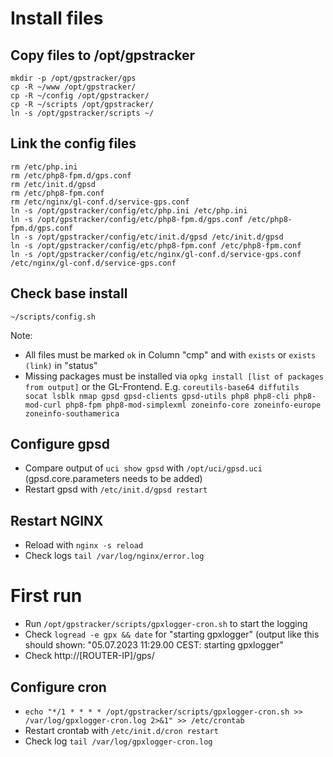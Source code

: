 # Install files

## Copy files to /opt/gpstracker
```
mkdir -p /opt/gpstracker/gps
cp -R ~/www /opt/gpstracker/
cp -R ~/config /opt/gpstracker/
cp -R ~/scripts /opt/gpstracker/
ln -s /opt/gpstracker/scripts ~/
```

## Link the config files
```
rm /etc/php.ini
rm /etc/php8-fpm.d/gps.conf
rm /etc/init.d/gpsd
rm /etc/php8-fpm.conf
rm /etc/nginx/gl-conf.d/service-gps.conf
ln -s /opt/gpstracker/config/etc/php.ini /etc/php.ini
ln -s /opt/gpstracker/config/etc/php8-fpm.d/gps.conf /etc/php8-fpm.d/gps.conf
ln -s /opt/gpstracker/config/etc/init.d/gpsd /etc/init.d/gpsd
ln -s /opt/gpstracker/config/etc/php8-fpm.conf /etc/php8-fpm.conf
ln -s /opt/gpstracker/config/etc/nginx/gl-conf.d/service-gps.conf /etc/nginx/gl-conf.d/service-gps.conf
```

## Check base install
``` 
~/scripts/config.sh
``` 
Note: 
* All files must be marked `ok` in Column "cmp" and with `exists` or `exists (link)` in "status"
* Missing packages must be installed via `opkg install [list of packages from output]` or the GL-Frontend. E.g. `coreutils-base64 diffutils socat lsblk nmap gpsd gpsd-clients gpsd-utils php8 php8-cli php8-mod-curl php8-fpm php8-mod-simplexml zoneinfo-core zoneinfo-europe zoneinfo-southamerica`

## Configure gpsd
* Compare output of `uci show gpsd` with `/opt/uci/gpsd.uci` (gpsd.core.parameters needs to be added)
* Restart gpsd with `/etc/init.d/gpsd restart` 

## Restart NGINX
* Reload with `nginx -s reload`
* Check logs `tail /var/log/nginx/error.log`

# First run

* Run `/opt/gpstracker/scripts/gpxlogger-cron.sh` to start the logging
* Check `logread -e gpx && date` for "starting gpxlogger" (output like this should shown: "05.07.2023 11:29.00 CEST: starting gpxlogger"
* Check http://[ROUTER-IP]/gps/


## Configure cron
* `echo "*/1 * * * * /opt/gpstracker/scripts/gpxlogger-cron.sh >> /var/log/gpxlogger-cron.log 2>&1" >> /etc/crontab`
* Restart crontab with `/etc/init.d/cron restart` 
* Check log `tail /var/log/gpxlogger-cron.log`


